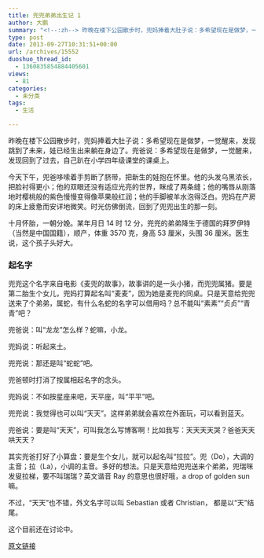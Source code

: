 ```yaml
---
title: 兜兜弟弟出生记 1
author: 大鹏
summary: "<!--:zh--> 昨晚在楼下公园散步时，兜妈捧着大肚子说：多希望现在是做梦，一觉醒来，发现跳到了未来，娃已经生出来躺在身边了。兜爸说：多希望现在是做梦，一觉醒来，发现回到了过去，自己趴在小学四年级课堂的课桌上。"
type: post
date: 2013-09-27T10:31:51+00:00
url: /archives/15552
duoshuo_thread_id:
  - 1360835854884405601
views:
  - 81
categories:
  - 未分类
tags:
  - 生活

---
```

<!--:zh--> 昨晚在楼下公园散步时，兜妈捧着大肚子说：多希望现在是做梦，一觉醒来，发现跳到了未来，娃已经生出来躺在身边了。兜爸说：多希望现在是做梦，一觉醒来，发现回到了过去，自己趴在小学四年级课堂的课桌上。

今天下午，兜爸哆嗦着手剪断了脐带，把新生的娃抱在怀里。他的头发乌黑浓长，把脸衬得更小；他的双眼还没有适应光亮的世界，眯成了两条缝；他的嘴唇从刚落地时樱桃般的紫色慢慢变得像苹果般红润；他的手脚被羊水泡得泛白。兜妈在产房的床上疲惫而安详地微笑。时光仿佛倒流，回到了兜兜出生的那一刻。

<!--:-->

<!--more-->

<!--:zh-->

十月怀胎，一朝分娩。某年月日 14 时 12 分，兜兜的弟弟降生于德国的拜罗伊特（当然是中国国籍），顺产，体重 3570 克，身高 53 厘米，头围 36 厘米。医生说，这个孩子头好大。

### 起名字

兜兜这个名字来自电影《麦兜的故事》，故事讲的是一头小猪，而兜兜属猪。要是第二胎生个女儿，兜妈打算起名叫“麦麦”，因为她是麦兜的同桌。只是天意给兜兜送来了个弟弟，属蛇，有什么名蛇的名字可以借用吗？总不能叫“素素”“贞贞”“青青”吧？

兜爸说：叫“龙龙”怎么样？蛇嘛，小龙。

兜妈说：听起来土。

兜兜说：那还是叫“蛇蛇”吧。

兜爸顿时打消了按属相起名字的念头。

兜妈说：不如按星座来吧，天平座，叫“平平”吧。

兜兜说：我觉得也可以叫“天天”。这样弟弟就会喜欢在外面玩，可以看到蓝天。

兜爸说：要是叫“天天”，可叫我怎么写博客啊！比如我写：天天天天哭？爸爸天天哄天天？

其实兜爸打好了小算盘：要是生个女儿，就可以起名叫“拉拉”。兜（Do），大调的主音；拉（La），小调的主音。多好的想法。只是天意给兜兜送来个弟弟，兜瑞咪发叟拉梯，要不叫瑞瑞？英文谐音 Ray 的意思也很好哦，a drop of golden sun 嘛。

不过，“天天”也不错，外文名字可以叫 Sebastian 或者 Christian， 都是以“天”结尾。

这个目前还在讨论中。<!--:-->

[原文链接](http://dapengde.com/archives/15552)

